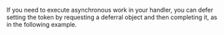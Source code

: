 If you need to execute asynchronous work in your handler, you can defer setting the token by requesting a deferral object and then completing it, as in the following example.
